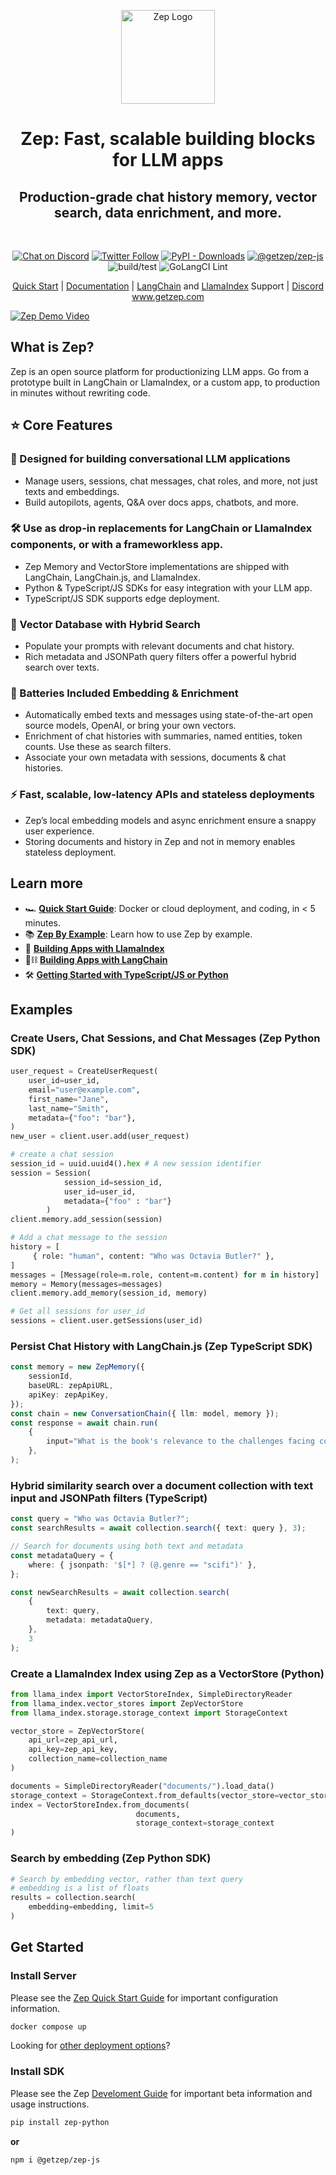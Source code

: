 <p align="center">
  <a href="https://squidfunk.github.io/mkdocs-material/">
    <img src="https://github.com/getzep/zep/blob/main/assets/zep-bot-square-200x200.png?raw=true" width="150" alt="Zep Logo">
  </a>
</p>

<h1 align="center">
Zep: Fast, scalable building blocks for LLM apps
</h1>
<h2 align="center">Production-grade chat history memory, vector search, data enrichment, and more.</h2>
<br />
<p align="center">
  <a href="https://discord.gg/W8Kw6bsgXQ"><img
    src="https://dcbadge.vercel.app/api/server/W8Kw6bsgXQ?style=flat"
    alt="Chat on Discord"
  /></a>
  <a href="https://twitter.com/intent/follow?screen_name=zep_ai" target="_new"><img alt="Twitter Follow" src="https://img.shields.io/twitter/follow/zep_ai"></a>
  <a href="https://pypi.org/project/zep-python"><img alt="PyPI - Downloads" src="https://img.shields.io/pypi/dw/zep-python?label=pypi%20downloads"></a>
  <a href="https://www.npmjs.com/package/@getzep/zep-js"><img alt="@getzep/zep-js" src="https://img.shields.io/npm/dw/%40getzep/zep-js?label=npm%20downloads"></a>
  <img src="https://github.com/getzep/zep/actions/workflows/build-test.yml/badge.svg" alt="build/test" />
  <img
  src="https://github.com/getzep/zep/actions/workflows/golangci-lint.yml/badge.svg"
  alt="GoLangCI Lint"
  />
</p>

<p align="center">
<a href="https://docs.getzep.com/deployment/quickstart/">Quick Start</a> | 
<a href="https://docs.getzep.com/">Documentation</a> | 
<a href="https://docs.getzep.com/sdk/langchain/">LangChain</a> and 
<a href="https://docs.getzep.com/sdk/langchain/">LlamaIndex</a> Support | 
<a href="https://discord.gg/W8Kw6bsgXQ">Discord</a><br />
<a href="https://www.getzep.com">www.getzep.com</a>
</p>

[![Zep Demo Video](https://img.youtube.com/vi/d6ryNEvMXno/maxresdefault.jpg)](https://vimeo.com/865785086?share=copy)

## What is Zep?
Zep is an open source platform for productionizing LLM apps. Go from a prototype built in LangChain or LlamaIndex, or a custom app, to production in minutes without rewriting code.

## ⭐️ Core Features
### 💬 Designed for building conversational LLM applications
- Manage users, sessions, chat messages, chat roles, and more, not just texts and embeddings.
- Build autopilots, agents, Q&A over docs apps, chatbots, and more. 

### 🛠️ Use as drop-in replacements for LangChain or LlamaIndex components, or with a frameworkless app.
- Zep Memory and VectorStore implementations are shipped with LangChain, LangChain.js, and LlamaIndex.
- Python & TypeScript/JS SDKs for easy integration with your LLM app.
- TypeScript/JS SDK supports edge deployment.

### 🔎 Vector Database with Hybrid Search
- Populate your prompts with relevant documents and chat history.
- Rich metadata and JSONPath query filters offer a powerful hybrid search over texts.

### 🔋 Batteries Included Embedding & Enrichment
- Automatically embed texts and messages using state-of-the-art open source models, OpenAI, or bring your own vectors. 
- Enrichment of chat histories with summaries, named entities, token counts. Use these as search filters.
- Associate your own metadata with sessions, documents & chat histories.

### ⚡️ Fast, scalable, low-latency APIs and stateless deployments
- Zep’s local embedding models and async enrichment ensure a snappy user experience. 
- Storing documents and history in Zep and not in memory enables stateless deployment. 


## Learn more
- 🏎️ **[Quick Start Guide](https://docs.getzep.com/deployment/quickstart/)**: Docker or cloud deployment, and coding, in < 5 minutes.
- 📚 **[Zep By Example](https://docs.getzep.com/sdk/examples/)**: Learn how to use Zep by example.
- 🦙 **[Building Apps with LlamaIndex](https://docs.getzep.com/sdk/llamaindex/)**
- 🦜⛓️ **[Building Apps with LangChain](https://docs.getzep.com/sdk/langchain/)**
- 🛠️ [**Getting Started with TypeScript/JS or Python**](https://docs.getzep.com/sdk/)

## Examples

### Create Users, Chat Sessions, and Chat Messages (Zep Python SDK)
```python
user_request = CreateUserRequest(
    user_id=user_id,
    email="user@example.com",
    first_name="Jane",
    last_name="Smith",
    metadata={"foo": "bar"},
)
new_user = client.user.add(user_request)

# create a chat session
session_id = uuid.uuid4().hex # A new session identifier
session = Session(
            session_id=session_id, 
            user_id=user_id,
            metadata={"foo" : "bar"}
        )
client.memory.add_session(session)

# Add a chat message to the session
history = [
     { role: "human", content: "Who was Octavia Butler?" },
]
messages = [Message(role=m.role, content=m.content) for m in history]
memory = Memory(messages=messages)
client.memory.add_memory(session_id, memory)

# Get all sessions for user_id
sessions = client.user.getSessions(user_id)
```

### Persist Chat History with LangChain.js (Zep TypeScript SDK)
```typescript
const memory = new ZepMemory({
    sessionId,
    baseURL: zepApiURL,
    apiKey: zepApiKey,
});
const chain = new ConversationChain({ llm: model, memory });
const response = await chain.run(
    {
        input="What is the book's relevance to the challenges facing contemporary society?"
    },
);
```

### Hybrid similarity search over a document collection with text input and JSONPath filters (TypeScript)
```typescript
const query = "Who was Octavia Butler?";
const searchResults = await collection.search({ text: query }, 3);

// Search for documents using both text and metadata
const metadataQuery = {
    where: { jsonpath: '$[*] ? (@.genre == "scifi")' },
};

const newSearchResults = await collection.search(
    {
        text: query,
        metadata: metadataQuery,
    },
    3
);
```

### Create a LlamaIndex Index using Zep as a VectorStore (Python)
```python
from llama_index import VectorStoreIndex, SimpleDirectoryReader
from llama_index.vector_stores import ZepVectorStore
from llama_index.storage.storage_context import StorageContext

vector_store = ZepVectorStore(
    api_url=zep_api_url,
    api_key=zep_api_key,
    collection_name=collection_name
)

documents = SimpleDirectoryReader("documents/").load_data()
storage_context = StorageContext.from_defaults(vector_store=vector_store)
index = VectorStoreIndex.from_documents(
                            documents,
                            storage_context=storage_context
)
```                  

### Search by embedding (Zep Python SDK)
```python
# Search by embedding vector, rather than text query
# embedding is a list of floats
results = collection.search(
    embedding=embedding, limit=5
)
```




## Get Started

### Install Server

Please see the [Zep Quick Start Guide](https://docs.getzep.com/deployment/quickstart/) for important configuration information.

```bash
docker compose up
```

Looking for <a href="https://docs.getzep.com/deployment">other deployment options</a>?

### Install SDK

Please see the Zep [Develoment Guide](https://docs.getzep.com/sdk/) for important beta information and usage instructions.

```bash
pip install zep-python
```

**or**

```bash
npm i @getzep/zep-js
```
